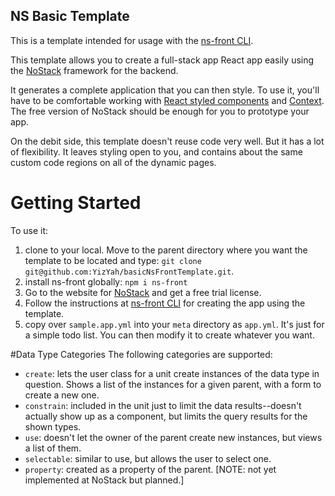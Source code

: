 NS Basic Template
-----------------
This is a template intended for usage with the [ns-front CLI](https://www.npmjs.com/package/ns-front).

This template allows you to create a full-stack app React app easily using the [NoStack](www.nostack.net) framework for the backend.

It generates a complete application that you can then style.  To use it, you'll have to be comfortable working with [React styled components](https://styled-components.com/docs/basics) and [Context](https://reactjs.org/docs/context.html). The free version of NoStack should be enough for you to prototype your app.

On the debit side, this template doesn't reuse code very well.  But it has a lot of flexibility.  It leaves styling open to you, and contains about the same custom code regions on all of the dynamic pages.

# Getting Started 

To use it:
1. clone to your local.  Move to the parent directory where you want the template to be located and type: `git clone git@github.com:YizYah/basicNsFrontTemplate.git`.
2. install ns-front globally: `npm i ns-front`
3. Go to the website for [NoStack](www.nostack.net) and get a free trial license.
4. Follow the instructions at [ns-front CLI](https://www.npmjs.com/package/ns-front) for creating the app using the template.
5. copy over `sample.app.yml` into your `meta` directory as `app.yml`.  It's just for a simple todo list.  You can then modify it to create whatever you want.

#Data Type Categories
The following categories are supported:
* `create`: lets the user class for a unit create instances of the data type in question.  Shows a list of the instances for a given parent, with a form to create a new one.
* `constrain`: included in the unit just to limit the data results--doesn't actually show up as a component, but limits the query results for the shown types.
* `use`: doesn't let the owner of the parent create new instances, but views a list of them.
* `selectable`: similar to use, but allows the user to select one.
* `property`: created as a property of the parent.  [NOTE: not yet implemented at NoStack but planned.]
